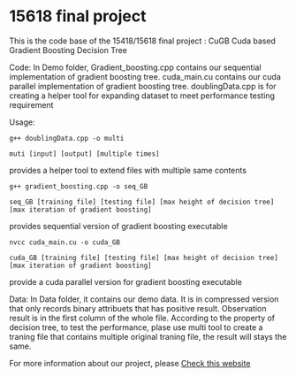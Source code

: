 # 15618 final project

This is the code base of the 15418/15618 final project : CuGB Cuda based Gradient Boosting Decision Tree

Code: In Demo folder, Gradient_boosting.cpp contains our sequential implementation of gradient boosting tree. cuda_main.cu contains our cuda parallel implementation of gradient boosting tree. doublingData.cpp is for creating a helper tool for expanding dataset to meet performance testing requirement

Usage: 

    g++ doublingData.cpp -o multi
    
    muti [input] [output] [multiple times]

provides a helper tool to extend files with multiple same contents

    g++ gradient_boosting.cpp -o seq_GB
    
    seq_GB [training file] [testing file] [max height of decision tree] [max iteration of gradient boosting]

provides sequential version of gradient boosting executable

    nvcc cuda_main.cu -o cuda_GB
    
    cuda_GB [training file] [testing file] [max height of decision tree] [max iteration of gradient boosting]

provide a cuda parallel version for gradient boosting executable


Data: 
In Data folder, it contains our demo data. It is in compressed version that only records binary attribuets that has positive result. Observation result is in the first column of the whole file. According to the property of decision tree, to test the performance, plase use multi tool to create a traning file that contains multiple original traning file, the result will stays the same.


For more information about our project, please [Check this website ](https://whitelez.github.io/cugb)


